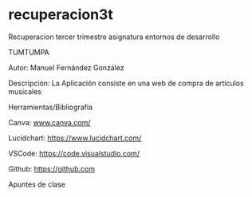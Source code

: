 # recuperacion3t
Recuperacion tercer trimestre asignatura entornos de desarrollo

TUMTUMPA

Autor: Manuel Fernández González

Descripción: La Aplicación consiste en una web de compra de artículos musicales

Herramientas/Bibliografia

Canva: www.canva.com/

Lucidchart: https://www.lucidchart.com/

VSCode: https://code.visualstudio.com/

Github: https://github.com

Apuntes de clase
